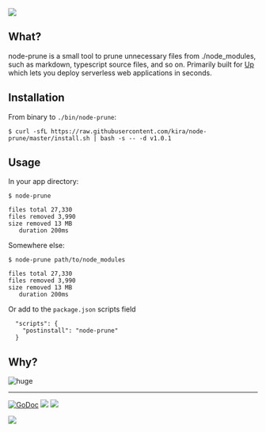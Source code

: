 <img src="http://tjholowaychuk.com:6000/svg/title/NODE/PRUNE">

## What?

node-prune is a small tool to prune unnecessary files from ./node_modules, such as markdown, typescript source files, and so on. Primarily built for [Up](https://github.com/apex/up) which lets you deploy serverless web applications in seconds.

## Installation

From binary to `./bin/node-prune`:

```
$ curl -sfL https://raw.githubusercontent.com/kira/node-prune/master/install.sh | bash -s -- -d v1.0.1
```

## Usage

In your app directory:

```
$ node-prune

files total 27,330
files removed 3,990
size removed 13 MB
   duration 200ms
```

Somewhere else:

```
$ node-prune path/to/node_modules

files total 27,330
files removed 3,990
size removed 13 MB
   duration 200ms
```

Or add to the ``package.json`` scripts field

```
  "scripts": {
    "postinstall": "node-prune"
  }
```

## Why?

![huge](https://pbs.twimg.com/media/DEIV_1XWsAAlY29.jpg)

---

[![GoDoc](https://godoc.org/github.com/tj/node-prune?status.svg)](https://godoc.org/github.com/tj/node-prune)
![](https://img.shields.io/badge/license-MIT-blue.svg)
![](https://img.shields.io/badge/status-stable-green.svg)

<a href="https://apex.sh"><img src="http://tjholowaychuk.com:6000/svg/sponsor"></a>
